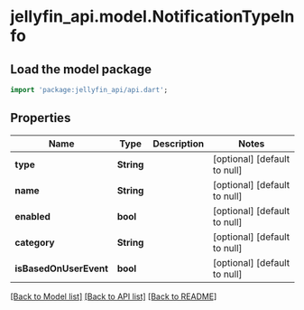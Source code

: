 # jellyfin_api.model.NotificationTypeInfo

## Load the model package
```dart
import 'package:jellyfin_api/api.dart';
```

## Properties
Name | Type | Description | Notes
------------ | ------------- | ------------- | -------------
**type** | **String** |  | [optional] [default to null]
**name** | **String** |  | [optional] [default to null]
**enabled** | **bool** |  | [optional] [default to null]
**category** | **String** |  | [optional] [default to null]
**isBasedOnUserEvent** | **bool** |  | [optional] [default to null]

[[Back to Model list]](../README.md#documentation-for-models) [[Back to API list]](../README.md#documentation-for-api-endpoints) [[Back to README]](../README.md)


